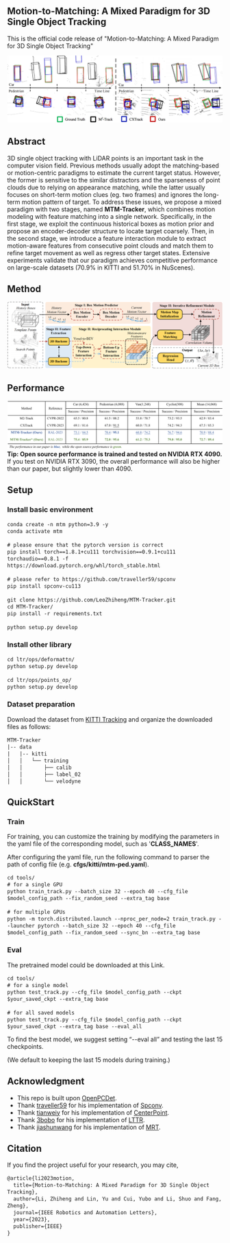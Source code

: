 ## Motion-to-Matching: A Mixed Paradigm for 3D Single Object Tracking

This is the official code release of "Motion-to-Matching: A Mixed Paradigm for 3D Single Object Tracking"

![](https://github.com/LeoZhiheng/MTM-Tracker/blob/main/Picture/Quantitative_results.png)

## Abstract

3D single object tracking with LiDAR points is an important task in the computer vision field. Previous methods usually adopt the matching-based or motion-centric paradigms to estimate the current target status. However, the former is sensitive to the similar distractors and the sparseness of point clouds due to relying on appearance matching, while the latter usually focuses on short-term motion clues (eg. two frames) and ignores the long-term motion pattern of target. To address these issues, we propose a mixed paradigm with two stages, named **MTM-Tracker**, which combines motion modeling with feature matching into a single network. Specifically, in the first stage, we exploit the continuous historical boxes as motion prior and propose an encoder-decoder structure to locate target coarsely. Then, in the second stage, we introduce a feature interaction module to extract motion-aware features from consecutive point clouds and match them to refine target movement as well as regress other target states. Extensive experiments validate that our paradigm achieves competitive performance on large-scale datasets (70.9\% in KITTI and 51.70\% in NuScenes).

## Method

![](https://github.com/LeoZhiheng/MTM-Tracker/blob/main/Picture/MTM-Tracker.png)

## Performance

![](https://github.com/LeoZhiheng/MTM-Tracker/blob/main/Picture/Performance++.png)
**Tip: Open source performance is trained and tested on NVIDIA RTX 4090.** If you test on NVIDIA RTX 3090, the overall performance will also be higher than our paper, but slightly lower than 4090.

## Setup
### Install basic environment
```
conda create -n mtm python=3.9 -y
conda activate mtm

# please ensure that the pytorch version is correct
pip install torch==1.8.1+cu111 torchvision==0.9.1+cu111 torchaudio==0.8.1 -f https://download.pytorch.org/whl/torch_stable.html

# please refer to https://github.com/traveller59/spconv
pip install spconv-cu113

git clone https://github.com/LeoZhiheng/MTM-Tracker.git
cd MTM-Tracker/
pip install -r requirements.txt

python setup.py develop
```

### Install other library
```
cd ltr/ops/deformattn/
python setup.py develop

cd ltr/ops/points_op/
python setup.py develop
```

### Dataset preparation
Download the dataset from [KITTI Tracking](https://www.cvlibs.net/datasets/kitti/) and organize the downloaded files as follows:

```
MTM-Tracker                                           
|-- data                                     
|   |-- kitti                                                                          
│   │   └── training
│   │       ├── calib
│   │       ├── label_02
│   │       └── velodyne
```

## QuickStart
### Train
For training, you can customize the training by modifying the parameters in the yaml file of the corresponding model, such as '**CLASS_NAMES**'.

After configuring the yaml file, run the following command to parser the path of config file (e.g. **cfgs/kitti/mtm-ped.yaml**).

```
cd tools/
# for a single GPU
python train_track.py --batch_size 32 --epoch 40 --cfg_file $model_config_path --fix_random_seed --extra_tag base

# for multiple GPUs
python -m torch.distributed.launch --nproc_per_node=2 train_track.py --launcher pytorch --batch_size 32 --epoch 40 --cfg_file $model_config_path --fix_random_seed --sync_bn --extra_tag base
```

### Eval
The pretrained model could be downloaded at this Link.

```
cd tools/
# for a single model
python test_track.py --cfg_file $model_config_path --ckpt $your_saved_ckpt --extra_tag base

# for all saved models
python test_track.py --cfg_file $model_config_path --ckpt $your_saved_ckpt --extra_tag base --eval_all
```

To find the best model, we suggest setting “--eval all” and testing the last 15 checkpoints.

(We default to keeping the last 15 models during training.)

## Acknowledgment
- This repo is built upon [OpenPCDet](https://github.com/open-mmlab/OpenPCDet).
- Thank [traveller59](https://github.com/traveller59) for his implementation of [Spconv](https://github.com/traveller59/spconv).
- Thank [tianweiy](https://github.com/tianweiy) for his implementation of [CenterPoint](https://github.com/tianweiy/CenterPoint).
- Thank [3bobo](https://github.com/3bobo) for his implementation of [LTTR](https://github.com/3bobo/lttr).
- Thank [jiashunwang](https://github.com/jiashunwang) for his implementation of [MRT](https://github.com/jiashunwang/MRT).

## Citation
If you find the project useful for your research, you may cite,

```
@article{li2023motion,
  title={Motion-to-Matching: A Mixed Paradigm for 3D Single Object Tracking},
  author={Li, Zhiheng and Lin, Yu and Cui, Yubo and Li, Shuo and Fang, Zheng},
  journal={IEEE Robotics and Automation Letters},
  year={2023},
  publisher={IEEE}
}
```
